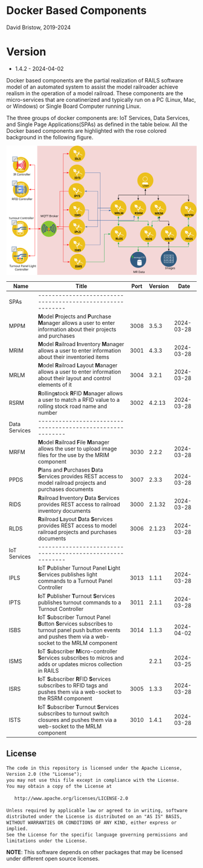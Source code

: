 # Docker Based Components
David Bristow, 2019-2024

# Version
* 1.4.2 - 2024-04-02
 
Docker based components are the partial realization of RAILS software model of an automated system to assist the model railroader achieve realism in the operation of a model railroad. These components are the micro-services that are conatinerized and typically run on a PC (Linux, Mac, or Windows) or Single Board Computer running Linux.

The three groups of docker components are: IoT Services, Data Services, and Single Page Applications(SPAs) as defined in the table below. All the Docker based components are highlighted with the rose colored background in the following figure.

![System Design](https://github.com/djbristow/RAILS/blob/master/Docker%20Based/docker-based-ms.svg)

|Name |Title                                  |Port |Version|Date     |
|-----|----------------------------------------------------------|-----|-------|---------|
|SPAs|----------------------------------------------------------|
|MPPM|**M**odel **P**rojects and **P**urchase **M**anager allows a user to enter information about their projects and purchases|3008|3.5.3|2024-03-28|
|MRIM|**M**odel **R**ailroad **I**nventory **M**anager allows a user to enter information about their inventoried items|3001|4.3.3|2024-03-28|
|MRLM|**M**odel **R**ailroad **L**ayout **M**anager allows a user to enter information about their layout and control elements of it|3004|3.2.1|2024-03-28|
|RSRM|**R**olling**s**tock **R**FID **M**anager allows a user to match a RFID value to a rolling stock road name and number|3002|4.2.13|2024-03-28|
|Data Services|----------------------------------------------------------|
|MRFM|**M**odel **R**ailroad **F**ile **M**anager  allows the user to upload image files for the use by the MRIM component|3030|2.2.2|2024-03-28|
|PPDS|**P**lans and **P**urchases **D**ata **S**ervices  provides REST access to model railroad projects and purchases documents|3007|2.3.3|2024-03-28|
|RIDS|**R**ailroad **I**nventory **D**ata **S**ervices provides REST access to railroad inventory documents|3000|2.1.32|2024-03-28|
|RLDS|**R**ailroad **L**ayout **D**ata **S**ervices provides REST access to model railroad projects and purchases documents|3006|2.1.23|2024-03-28|
|IoT Services|----------------------------------------------------------|
|IPLS|**I**oT **P**ublisher Turnout Panel **L**ight **S**ervices publishes light commands to a Turnout Panel Controller|3013|1.1.1|2024-03-28|
|IPTS|**I**oT **P**ublisher **T**urnout **S**ervices publishes turnout commands to a Turnout Controller|3011|2.1.1|2024-03-28|
|ISBS|**I**oT **S**ubscriber Turnout Panel **B**utton **S**ervices subscribes to turnout panel push button events and pushes them via a web-socket to the MRLM component|3014|1.1.3|2024-04-02|
|ISMS|**I**oT **S**ubscriber **M**icro-controller **S**ervices subscribes to micros and adds or updates micros collection in RAILS||2.2.1|2024-03-25|
|ISRS|**I**oT **S**ubscriber **R**FID **S**ervices subscribes to RFID tags and pushes them via a web-socket to the RSRM component|3005|1.3.3|2024-03-28|
|ISTS|**I**oT **S**ubscriber **T**urnout **S**ervices subscribes to turnout switch closures and pushes them via a web-socket to the MRLM component|3010|1.4.1|2024-03-28|

## License

    The code in this repository is licensed under the Apache License, Version 2.0 (the "License");
    you may not use this file except in compliance with the License.
    You may obtain a copy of the License at

       http://www.apache.org/licenses/LICENSE-2.0

    Unless required by applicable law or agreed to in writing, software
    distributed under the License is distributed on an "AS IS" BASIS,
    WITHOUT WARRANTIES OR CONDITIONS OF ANY KIND, either express or implied.
    See the License for the specific language governing permissions and
    limitations under the License.

**NOTE**: This software depends on other packages that may be licensed under different open source licenses.

